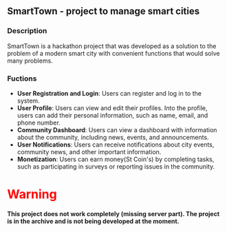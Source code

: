 ## SmartTown - project to manage smart cities

### Description
SmartTown is a hackathon project 
that was developed as a solution to the problem of 
a modern smart city with convenient functions that 
would solve many problems.

### Fuctions
- **User Registration and Login**: Users can register and log in to the system.
- **User Profile**: Users can view and edit their profiles. Into the profile, 
  users can add their personal information, such as name, email, and phone number. 
- **Community Dashboard**: Users can view a dashboard with information about the community, 
  including news, events, and announcements.
- **User Notifications**: Users can receive notifications about city events, 
  community news, and other important information.
- **Monetization**: Users can earn money(St Coin's) by completing tasks, 
  such as participating in surveys or reporting issues in the community.



### <h1 style="color:red; font-weight:bold;">Warning</h1>
#### This project does not work completely (missing server part). The project is in the archive and is not being developed at the moment.